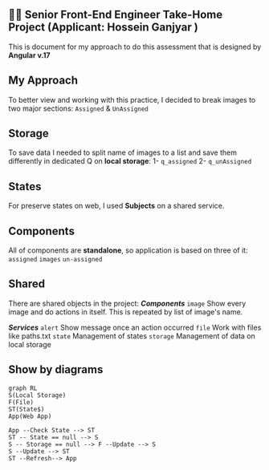 ## 👩‍🚀 Senior Front-End Engineer Take-Home Project  **(Applicant: Hossein Ganjyar )** 
This is document for my approach to do this assessment that is designed by **Angular v.17** 

## My Approach
To better view and working with this practice, I decided to break images to two major sections: 
`Assigned` & `UnAssigned`


##  Storage
To save data I needed to split name of images to a list and save them differently in dedicated Q on **local storage**: 
1- `q_assigned` 
2- `q_unAssigned`


## States
For preserve states on web, I used **Subjects** on a shared service. 

## Components
All of components are **standalone**, so application is based on three of it: 
`assigned`
`images`
`un-assigned`


## Shared
There are shared objects in the project: 
***Components***
`image` Show every image and do actions in itself. This is repeated by list of image's name.

***Services***
`alert` Show message once an action occurred 
`file` Work with files like paths.txt
`state` Management of states
`storage` Management of data on local storage

## Show by diagrams

```mermaid
graph RL
S(Local Storage)
F(File)
ST(State$)
App(Web App)

App --Check State --> ST
ST -- State == null --> S
S -- Storage == null --> F --Update --> S
S --Update --> ST
ST --Refresh--> App

```